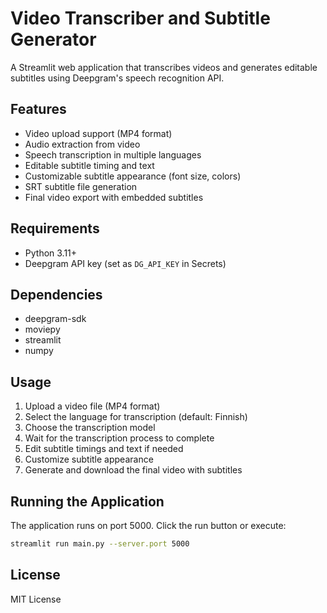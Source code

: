 
# Video Transcriber and Subtitle Generator

A Streamlit web application that transcribes videos and generates editable subtitles using Deepgram's speech recognition API.

## Features

- Video upload support (MP4 format)
- Audio extraction from video
- Speech transcription in multiple languages
- Editable subtitle timing and text
- Customizable subtitle appearance (font size, colors)
- SRT subtitle file generation
- Final video export with embedded subtitles

## Requirements

- Python 3.11+
- Deepgram API key (set as `DG_API_KEY` in Secrets)

## Dependencies

- deepgram-sdk
- moviepy
- streamlit
- numpy

## Usage

1. Upload a video file (MP4 format)
2. Select the language for transcription (default: Finnish)
3. Choose the transcription model
4. Wait for the transcription process to complete
5. Edit subtitle timings and text if needed
6. Customize subtitle appearance
7. Generate and download the final video with subtitles

## Running the Application

The application runs on port 5000. Click the run button or execute:

```bash
streamlit run main.py --server.port 5000
```

## License

MIT License
